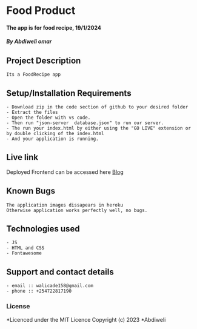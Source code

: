 # Food Product
#### The app is for food recipe, 19/1/2024
#### *By Abdiweli omar*
## Project Description
    Its a FoodRecipe app
## Setup/Installation Requirements
    - Download zip in the code section of github to your desired folder
    - Extract the files
    - Open the folder with vs code.
    - Then run "json-server  database.json" to run our server.
    - The run your index.html by either using the "GO LIVE" extension or by double clicking of the index.html
    - And your application is running.
       
## Live link
Deployed Frontend can be accessed here [Blog](https://.foodrecipe.app/)   


## Known Bugs
    The application images dissapears in heroku
    Otherwise application works perfectly well, no bugs.

## Technologies used
    - JS
    - HTML and CSS
    - Fontawesome
    

## Support and contact details
    - email :: walicade158@gmail.com
    - phone :: +254722817190

### License
*Licenced under the MIT Licence
Copyright (c) 2023 *Abdiweli